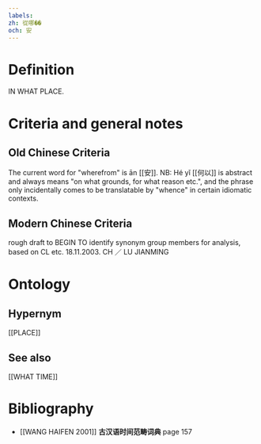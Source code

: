 ```yaml
---
labels: 
zh: 從哪��
och: 安
---
```


# Definition
IN WHAT PLACE.
# Criteria and general notes
## Old Chinese Criteria
The current word for "wherefrom" is ān [[安]].
NB: Hé yǐ [[何以]] is abstract and always means "on what grounds, for what reason etc.", and the phrase only incidentally comes to be translatable by "whence" in certain idiomatic contexts.
## Modern Chinese Criteria
rough draft to BEGIN TO identify synonym group members for analysis, based on CL etc. 18.11.2003. CH ／ LU JIANMING
# Ontology

## Hypernym
[[PLACE]]
## See also
[[WHAT TIME]]
# Bibliography
- [[WANG HAIFEN 2001]]
**古汉语时间范畴词典** page 157
